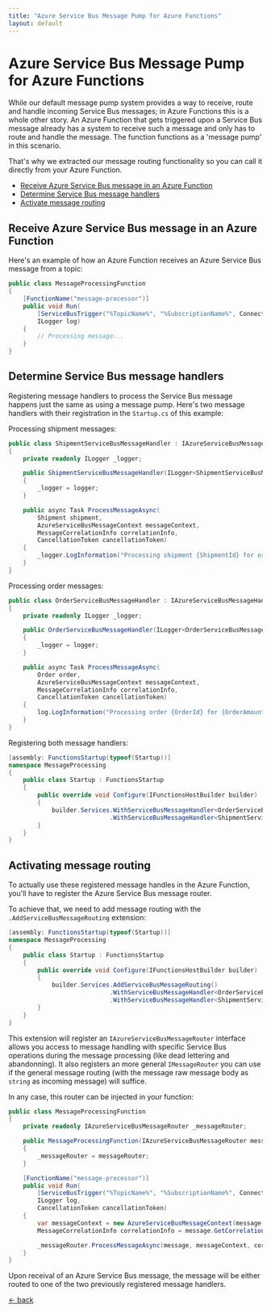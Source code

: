 ```yaml
---
title: "Azure Service Bus Message Pump for Azure Functions"
layout: default
---
```


# Azure Service Bus Message Pump for Azure Functions
While our default message pump system provides a way to receive, route and handle incoming Service Bus messages; in Azure Functions this is a whole other story.
An Azure Function that gets triggered upon a Service Bus message already has a system to receive such a message and only has to route and handle the message. The function functions as a 'message pump' in this scenario.

That's why we extracted our message routing functionality so you can call it directly from your Azure Function.

- [Receive Azure Service Bus message in an Azure Function](#receive-azure-service-bus-message-in-an-azure-function)
- [Determine Service Bus message handlers](#determine-service-bus-message-handlers)
- [Activate message routing](#activate-message-routing)

## Receive Azure Service Bus message in an Azure Function
Here's an example of how an Azure Function receives an Azure Service Bus message from a topic:

```csharp
public class MessageProcessingFunction
{
    [FunctionName("message-processor")]
    public void Run(
        [ServiceBusTrigger("%TopicName%", "%SubscriptionName%", Connection = "ServiceBusConnectionString")] Message message, 
        ILogger log)
    {
        // Processing message...
    }
}
```

## Determine Service Bus message handlers
Registering message handlers to process the Service Bus message happens just the same as using a message pump.
Here's two message handlers with their registration in the `Startup.cs` of this example:

Processing shipment messages:

```csharp
public class ShipmentServiceBusMessageHandler : IAzureServiceBusMessageHandler<Shipment>
{
    private readonly ILogger _logger;

    public ShipmentServiceBusMessageHandler(ILogger<ShipmentServiceBusMessageHandler> logger)
    {
        _logger = logger;
    }

    public async Task ProcessMessageAsync(
        Shipment shipment,
        AzureServiceBusMessageContext messageContext,
        MessageCorrelationInfo correlationInfo,
        CancellationToken cancellationToken)
    {
        _logger.LogInformation("Processing shipment {ShipmentId} for order #{OrderId}", shipment.Id, shipment.Order.Id);
    }
}
```

Processing order messages:

```csharp
public class OrderServiceBusMessageHandler : IAzureServiceBusMessageHandler<Order>
{
    private readonly ILogger _logger;

    public OrderServiceBusMessageHandler(ILogger<OrderServiceBusMessageHandler> logger)
    {
        _logger = logger;
    }

    public async Task ProcessMessageAsync(
        Order order,
        AzureServiceBusMessageContext messageContext,
        MessageCorrelationInfo correlationInfo,
        CancellationToken cancellationToken)
    {
        log.LogInformation("Processing order {OrderId} for {OrderAmount} units of {OrderArticle} bought by {CustomerFirstName} {CustomerLastName}", order.Id, order.Amount, order.ArticleNumber, order.Customer.
    }
}
```

Registering both message handlers:

```csharp
[assembly: FunctionsStartup(typeof(Startup))]
namespace MessageProcessing
{
    public class Startup : FunctionsStartup
    {
        public override void Configure(IFunctionsHostBuilder builder)
        {
            builder.Services.WithServiceBusMessageHandler<OrderServiceBusMessageHandler, Order>(messageContext => messageContext.UserProperties["MessageType"] == MessageType.Order)
                            .WithServiceBusMessageHandler<ShipmentServiceBusMessageHandler, Shipment>(messageContext => messageContext.UserProperties["MessageType"] == MessageType.Shipment);
        }
    }
}
```

## Activating message routing
To actually use these registered message handles in the Azure Function, you'll have to register the Azure Service Bus message router.

To achieve that, we need to add message routing with the `.AddServiceBusMessageRouting` extension:

```csharp
[assembly: FunctionsStartup(typeof(Startup))]
namespace MessageProcessing
{
    public class Startup : FunctionsStartup
    {
        public override void Configure(IFunctionsHostBuilder builder)
        {
            builder.Services.AddServiceBusMessageRouting()
                            .WithServiceBusMessageHandler<OrderServiceBusMessageHandler, Order>(messageContext => messageContext.UserProperties["MessageType"] == MessageType.Order)
                            .WithServiceBusMessageHandler<ShipmentServiceBusMessageHandler, Shipment>(messageContext => messageContext.UserProperties["MessageType"] == MessageType.Shipment);
        }
    }
}
```

This extension will register an `IAzureServiceBusMessageRouter` interface allows you access to message handling with specific Service Bus operations during the message processing (like dead lettering and abandonning).
It also registers an more general `IMessageRouter` you can use if the general message routing (with the message raw message body as `string` as incoming message) will suffice.

In any case, this router can be injected in your function:

```csharp
public class MessageProcessingFunction
{
    private readonly IAzureServiceBusMessageRouter _messageRouter;

    public MessageProcessingFunction(IAzureServiceBusMessageRouter messageRouter)
    {
        _messageRouter = messageRouter;
    }

    [FunctionName("message-processor")]
    public void Run(
        [ServiceBusTrigger("%TopicName%", "%SubscriptionName%", Connection = "ServiceBusConnectionString")] Message message, 
        ILogger log,
        CancellationToken cancellationToken)
    {
        var messageContext = new AzureServiceBusMessageContext(message.MessageId, message.SystemProperties, message.UserProperties);
        MessageCorrelationInfo correlationInfo = message.GetCorrelationInfo();

        _messageRouter.ProcessMessageAsync(message, messageContext, correlationInfo, cancellationToken);
    }
}
```

Upon receival of an Azure Service Bus message, the message will be either routed to one of the two previously registered message handlers.

[&larr; back](/)
